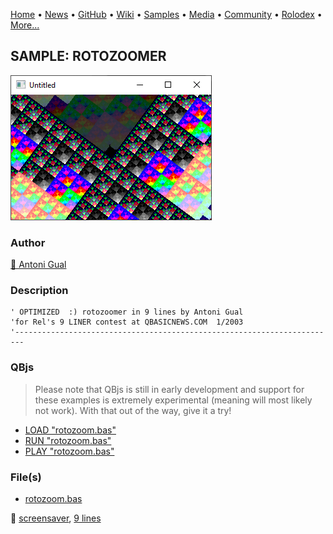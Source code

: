 [Home](https://qb64.com) • [News](../../news.md) • [GitHub](../../github.md) • [Wiki](../../wiki.md) • [Samples](../../samples.md) • [Media](../../media.md) • [Community](../../community.md) • [Rolodex](../../rolodex.md) • [More...](../../more.md)

## SAMPLE: ROTOZOOMER

![screenshot.png](img/screenshot.png)

### Author

[🐝 Antoni Gual](../antoni-gual.md) 

### Description

```text
' OPTIMIZED  :) rotozoomer in 9 lines by Antoni Gual
'for Rel's 9 LINER contest at QBASICNEWS.COM  1/2003
'------------------------------------------------------------------------
```

### QBjs

> Please note that QBjs is still in early development and support for these examples is extremely experimental (meaning will most likely not work). With that out of the way, give it a try!

* [LOAD "rotozoom.bas"](https://v6p9d9t4.ssl.hwcdn.net/html/5953810/index.html?src=https://qb64.com/samples/rotozoomer/src/rotozoom.bas)
* [RUN "rotozoom.bas"](https://v6p9d9t4.ssl.hwcdn.net/html/5953810/index.html?mode=auto&src=https://qb64.com/samples/rotozoomer/src/rotozoom.bas)
* [PLAY "rotozoom.bas"](https://v6p9d9t4.ssl.hwcdn.net/html/5953810/index.html?mode=play&src=https://qb64.com/samples/rotozoomer/src/rotozoom.bas)

### File(s)

* [rotozoom.bas](src/rotozoom.bas)

🔗 [screensaver](../screensaver.md), [9 lines](../9-lines.md)
